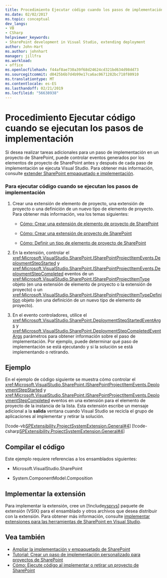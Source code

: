 ```yaml
---
title: Procedimiento Ejecutar código cuando los pasos de implementación se ejecutan | Documentos de Microsoft
ms.date: 02/02/2017
ms.topic: conceptual
dev_langs:
- VB
- CSharp
helpviewer_keywords:
- SharePoint development in Visual Studio, extending deployment
author: John-Hart
ms.author: johnhart
manager: jillfra
ms.workload:
- office
ms.openlocfilehash: f44af8ae730a39f68d24624cd321bd634d98dd73
ms.sourcegitcommit: d0425b6b7d4b99e17ca6ac0671282bc718f80910
ms.translationtype: MT
ms.contentlocale: es-ES
ms.lasthandoff: 02/21/2019
ms.locfileid: "56638938"
---
```

# <a name="how-to-run-code-when-deployment-steps-are-executed"></a>Procedimiento Ejecutar código cuando se ejecutan los pasos de implementación
  Si desea realizar tareas adicionales para un paso de implementación en un proyecto de SharePoint, puede controlar eventos generados por los elementos de proyecto de SharePoint antes y después de cada paso de implementación se ejecuta Visual Studio. Para obtener más información, consulte [extender SharePoint empaquetado e implementación](../sharepoint/extending-sharepoint-packaging-and-deployment.md).

### <a name="to-run-code-when-deployment-steps-are-executed"></a>Para ejecutar código cuando se ejecutan los pasos de implementación

1.  Crear una extensión de elemento de proyecto, una extensión de proyecto o una definición de un nuevo tipo de elemento de proyecto. Para obtener más información, vea los temas siguientes:

    -   [Cómo: Crear una extensión de elemento de proyecto de SharePoint](../sharepoint/how-to-create-a-sharepoint-project-item-extension.md)

    -   [Cómo: Crear una extensión de proyecto de SharePoint](../sharepoint/how-to-create-a-sharepoint-project-extension.md)

    -   [Cómo: Definir un tipo de elemento de proyecto de SharePoint](../sharepoint/how-to-define-a-sharepoint-project-item-type.md)

2.  En la extensión, controlar el <xref:Microsoft.VisualStudio.SharePoint.ISharePointProjectItemEvents.DeploymentStepStarted> y <xref:Microsoft.VisualStudio.SharePoint.ISharePointProjectItemEvents.DeploymentStepCompleted> eventos de un <xref:Microsoft.VisualStudio.SharePoint.ISharePointProjectItemType> objeto (en una extensión de elemento de proyecto o la extensión de proyecto) o un <xref:Microsoft.VisualStudio.SharePoint.ISharePointProjectItemTypeDefinition> objeto (en una definición de un nuevo tipo de elemento de proyecto).

3.  En el evento controladores, utilice el <xref:Microsoft.VisualStudio.SharePoint.DeploymentStepStartedEventArgs> y <xref:Microsoft.VisualStudio.SharePoint.DeploymentStepCompletedEventArgs> parámetros para obtener información sobre el paso de implementación. Por ejemplo, puede determinar qué paso de implementación se está ejecutando y si la solución se está implementando o retirando.

## <a name="example"></a>Ejemplo
 En el ejemplo de código siguiente se muestra cómo controlar el <xref:Microsoft.VisualStudio.SharePoint.ISharePointProjectItemEvents.DeploymentStepStarted> y <xref:Microsoft.VisualStudio.SharePoint.ISharePointProjectItemEvents.DeploymentStepCompleted> eventos en una extensión para el elemento de proyecto de la instancia de la lista. Esta extensión escribe un mensaje adicional a la **salida** ventana cuando Visual Studio se recicla el grupo de aplicaciones al implementar y retirar la solución.

 [!code-vb[SPExtensibility.ProjectSystemExtension.General#4](../sharepoint/codesnippet/VisualBasic/projectsystemexamples/extension/handledeploymentstepevents.vb#4)]
 [!code-csharp[SPExtensibility.ProjectSystemExtension.General#4](../sharepoint/codesnippet/CSharp/projectsystemexamples/extension/handledeploymentstepevents.cs#4)]

## <a name="compile-the-code"></a>Compilar el código
 Este ejemplo requiere referencias a los ensamblados siguientes:

-   Microsoft.VisualStudio.SharePoint

-   System.ComponentModel.Composition

## <a name="deploy-the-extension"></a>Implementar la extensión
 Para implementar la extensión, cree un [!include[vsprvs](../sharepoint/includes/vsprvs-md.md)] paquete de extensión (VSIX) para el ensamblado y otros archivos que desea distribuir con la extensión. Para obtener más información, consulte [implementar extensiones para las herramientas de SharePoint en Visual Studio](../sharepoint/deploying-extensions-for-the-sharepoint-tools-in-visual-studio.md).

## <a name="see-also"></a>Vea también
- [Ampliar la implementación y empaquetado de SharePoint](../sharepoint/extending-sharepoint-packaging-and-deployment.md)
- [Tutorial: Crear un paso de implementación personalizado para proyectos de SharePoint](../sharepoint/walkthrough-creating-a-custom-deployment-step-for-sharepoint-projects.md)
- [Cómo: Ejecute código al implementar o retirar un proyecto de SharePoint](../sharepoint/how-to-run-code-when-a-sharepoint-project-is-deployed-or-retracted.md)
